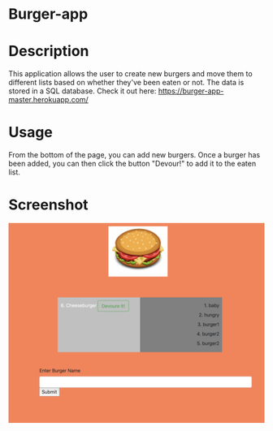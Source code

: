 # Burger-app
# Description  
This application allows the user to create new burgers and move them to different lists based on whether they've been eaten or not. The data is stored in a SQL database. Check it out here: https://burger-app-master.herokuapp.com/
# Usage  
From the bottom of the page, you can add new burgers. Once a burger has been added, you can then click the button "Devour!" to add it to the eaten list. 
# Screenshot
<img src="./Screen Shot 2020-05-11 at 11.17.52 AM 2.png">
